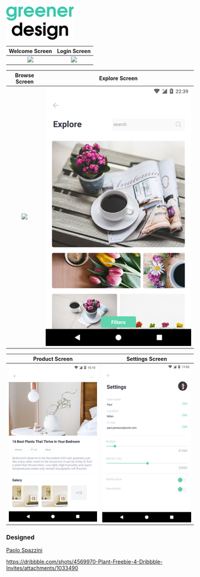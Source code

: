 
![](./resource/images/logo.png)

Welcome Screen            |  Login Screen
:-------------------------:|:-------------------------:
![](./resource/images/welcome.png) |  ![](./resource/images/login.png)

Browse Screen            |  Explore Screen
:-------------------------:|:-------------------------:
![](./resource/images/browse.png) |  ![](./resource/images/explore.png)

Product Screen            |  Settings  Screen
:-------------------------:|:-------------------------:
![](./resource/images/product.png) |  ![](./resource/images/settings.png)
### Designed

[Paolo Spazzini](https://dribbble.com/paolospazzini)

https://dribbble.com/shots/4569970-Plant-Freebie-4-Dribbble-Invites/attachments/1033490